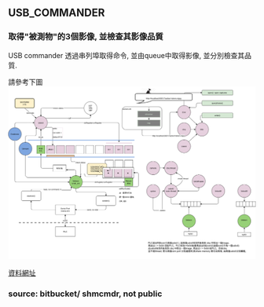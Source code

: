 ## USB_COMMANDER
### 取得"被測物"的3個影像, 並檢查其影像品質

USB commander 透過串列埠取得命令, 並由queue中取得影像, 並分別檢查其品質.


請參考下圖
<img src="image/usb_commander.png">

<a href="https://drive.google.com/drive/folders/0Bxy4sFMiQRpQSEhtZjhrYzRmcUE">資料網址</a>

### source: bitbucket/ shmcmdr, not public
